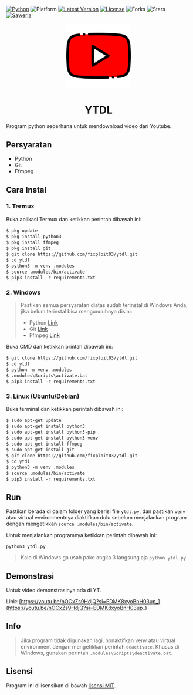 [![Python](https://img.shields.io/badge/Python-3.x-blue?style=flat&logo=python)](https://www.python.org/)
![Platform](https://img.shields.io/badge/Platform-All-lightgreen?style=flat)
[![Latest Version](https://img.shields.io/github/v/release/fixploit03/ytdl?style=flat&color=blue)](https://github.com/fixploit03/ytdl/releases)
[![License](https://img.shields.io/badge/License-MIT-blue?style=flat)](https://github.com/fixploit03/ytdl/blob/main/LICENSE)
![Forks](https://img.shields.io/github/forks/fixploit03/ytdl?style=flat&color=green)
![Stars](https://img.shields.io/github/stars/fixploit03/ytdl?style=flat&color=green)
[![Saweria](https://img.shields.io/badge/Support-Me-yellow?style=flat&logo=coffee)](https://saweria.co/fixploit03)

<div align="center">
  <img src="https://github.com/fixploit03/ytdl/blob/main/youtube.png" width=35%/>
  <h1>YTDL</h1>
</div>

Program python sederhana untuk mendownload video dari Youtube.

## Persyaratan

- Python
- Git
- Ffmpeg

## Cara Instal


### 1. Termux

Buka aplikasi Termux dan ketikkan perintah dibawah ini:

```
$ pkg update
$ pkg install python3
$ pkg install ffmpeg
$ pkg install git
$ git clone https://github.com/fixploit03/ytdl.git
$ cd ytdl
$ python3 -m venv .modules
$ source .modules/bin/activate
$ pip3 install -r requirements.txt
```

### 2. Windows

> Pastikan semua persyaratan diatas sudah terinstal di Windows Anda, jika belum terinstal bisa mengunduhnya disini:
>
> - Python [Link](https://www.python.org/ftp/python/3.13.2/python-3.13.2-amd64.exe)
> - Git [Link](https://github.com/git-for-windows/git/releases/download/v2.48.1.windows.1/Git-2.48.1-64-bit.exe)
> - Ffmpeg [Link](https://www.gyan.dev/ffmpeg/builds/ffmpeg-release-essentials.zip)

Buka CMD dan ketikkan printah dibawah ini:

```
$ git clone https://github.com/fixploit03/ytdl.git
$ cd ytdl
$ python -m venv .modules
$ .modules\Scripts\activate.bat
$ pip3 install -r requirements.txt
```

### 3. Linux (Ubuntu/Debian)

Buka terminal dan ketikkan perintah dibawah ini:

```
$ sudo apt-get update
$ sudo apt-get install python3
$ sudo apt-get install python3-pip
$ sudo apt-get install python3-venv
$ sudo apt-get install ffmpeg
$ sudo apt-get install git
$ git clone https://github.com/fixploit03/ytdl.git
$ cd ytdl
$ python3 -m venv .modules
$ source .modules/bin/activate
$ pip3 install -r requirements.txt
```

## Run

Pastikan berada di dalam folder yang berisi file `ytdl.py`, dan pastikan `venv` atau virtual environmentnya diaktifkan dulu sebelum menjalankan program dengan mengetikkan `source .modules/bin/activate`.

Untuk menjalankan programnya ketikkan perintah dibawah ini:

```
python3 ytdl.py
```

> Kalo di Windows ga usah pake angka 3 langsung aja `python ytdl.py`

## Demonstrasi

Untuk video demonstrasinya ada di YT.

Link: [https://youtu.be/nOCxZs9HdjQ?si=EDMK8xyoBnH03up_](https://youtu.be/nOCxZs9HdjQ?si=EDMK8xyoBnH03up_)

## Info

> Jika program tidak digunakan lagi, nonaktifkan venv atau virtual environment dengan mengetikkan perintah `deactivate`. Khusus di Windows, gunakan perintah `.modules\Scripts\deactivate.bat`.

## Lisensi 

Program ini dilisensikan di bawah [lisensi MIT](https://github.com/fixploit03/ytdl/blob/main/LICENSE).
